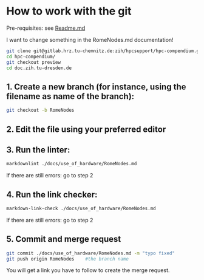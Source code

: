 # How to work with the git

Pre-requisites: see [Readme.md](https://gitlab.hrz.tu-chemnitz.de/zih/hpc-compendium/hpc-compendium/-/blob/preview/doc.zih.tu-dresden.de/README.md)

I want to change something in the RomeNodes.md documentation!

```Bash
git clone git@gitlab.hrz.tu-chemnitz.de:zih/hpcsupport/hpc-compendium.git
cd hpc-compendium/
git checkout preview
cd doc.zih.tu-dresden.de
```

## 1. Create a new branch (for instance, using the filename as name of the branch):

```Bash
git checkout -b RomeNodes
```
## 2. Edit the file using your preferred editor

## 3. Run the linter:
```Bash
markdownlint ./docs/use_of_hardware/RomeNodes.md
```
If there are still errors: go to step 2

## 4. Run the link checker:
```Bash
markdown-link-check ./docs/use_of_hardware/RomeNodes.md
```

If there are still errors: go to step 2

## 5. Commit and merge request
```Bash
git commit ./docs/use_of_hardware/RomeNodes.md -m "typo fixed"
git push origin RomeNodes    #the branch name
```
You will get a link you have to follow to create the merge request.







